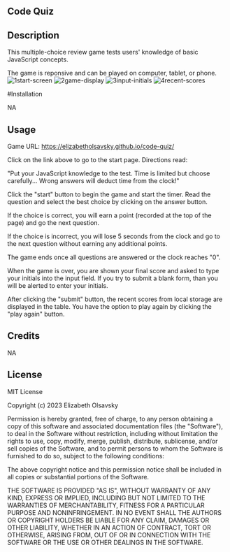 ## Code Quiz

## Description

This multiple-choice review game tests users' knowledge of basic JavaScript concepts.

The game is reponsive and can be played on computer, tablet, or phone.
![1start-screen](https://user-images.githubusercontent.com/116515976/223320441-1468f48a-e595-4ff3-8021-64149c6b4be9.png)
![2game-display](https://user-images.githubusercontent.com/116515976/223320443-07167541-7aee-45e5-8bee-42bcad3aa632.png)
![3input-initials](https://user-images.githubusercontent.com/116515976/223320447-d1732016-0a90-4c2d-9e1f-ff9ecff323ae.png)
![4recent-scores](https://user-images.githubusercontent.com/116515976/223320449-12a258ff-b146-4ac4-82e6-08a6061e1bdd.png)

#Installation

NA

## Usage

Game URL:
https://elizabetholsavsky.github.io/code-quiz/

Click on the link above to go to the start page. Directions read:

"Put your JavaScript knowledge to the test. Time is limited but choose carefully... Wrong answers will deduct time from the clock!"

Click the "start" button to begin the game and start the timer. Read the question and select the best choice by clicking on the answer button.

If the choice is correct, you will earn a point (recorded at the top of the page) and go the next question.

If the choice is incorrect, you will lose 5 seconds from the clock and go to the next question without earning any additional points.

The game ends once all questions are answered or the clock reaches "0".

When the game is over, you are shown your final score and asked to type your initials into the input field. If you try to submit a blank form, than you will be alerted to enter your initials.

After clicking the "submit" button, the recent scores from local storage are displayed in the table. You have the option to play again by clicking the "play again" button.

## Credits

NA

## License

MIT License

Copyright (c) 2023 Elizabeth Olsavsky

Permission is hereby granted, free of charge, to any person obtaining a copy
of this software and associated documentation files (the "Software"), to deal
in the Software without restriction, including without limitation the rights
to use, copy, modify, merge, publish, distribute, sublicense, and/or sell
copies of the Software, and to permit persons to whom the Software is
furnished to do so, subject to the following conditions:

The above copyright notice and this permission notice shall be included in all
copies or substantial portions of the Software.

THE SOFTWARE IS PROVIDED "AS IS", WITHOUT WARRANTY OF ANY KIND, EXPRESS OR
IMPLIED, INCLUDING BUT NOT LIMITED TO THE WARRANTIES OF MERCHANTABILITY,
FITNESS FOR A PARTICULAR PURPOSE AND NONINFRINGEMENT. IN NO EVENT SHALL THE
AUTHORS OR COPYRIGHT HOLDERS BE LIABLE FOR ANY CLAIM, DAMAGES OR OTHER
LIABILITY, WHETHER IN AN ACTION OF CONTRACT, TORT OR OTHERWISE, ARISING FROM,
OUT OF OR IN CONNECTION WITH THE SOFTWARE OR THE USE OR OTHER DEALINGS IN THE
SOFTWARE.
